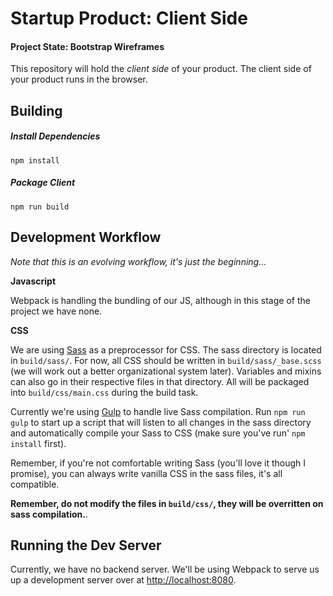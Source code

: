 # Startup Product: Client Side
#### Project State: Bootstrap Wireframes

This repository will hold the *client side* of your product. The client
side of your product runs in the browser.

## Building

##### Install Dependencies
`npm install`

##### Package Client 
`npm run build`

## Development Workflow
_Note that this is an evolving workflow, it's just the beginning..._

**Javascript**

Webpack is handling the bundling of our JS, although in this stage of the project we have none. 

**CSS**

We are using [Sass](http://sass-lang.com) as a preprocessor for CSS. The sass directory is located in `build/sass/`. For now, all CSS should be written in `build/sass/_base.scss` (we will work out a better organizational system later). Variables and mixins can also go in their respective files in that directory. All will be packaged into `build/css/main.css` during the build task. 

Currently we're using [Gulp](http://gulpjs.com) to handle live Sass compilation. Run `npm run gulp` to start up a script that will listen to all changes in the sass directory and automatically compile your Sass to CSS (make sure you've run' `npm install` first). 

Remember, if you're not comfortable writing Sass (you'll love it though I promise), you can always write vanilla CSS in the sass files, it's all compatible. 

**Remember, do not modify the files in `build/css/`, they will be overritten on sass compilation.**. 

## Running the Dev Server

Currently, we have no backend server. We'll be using Webpack to serve us up a development server over at [http://localhost:8080](http://localhost:8080).